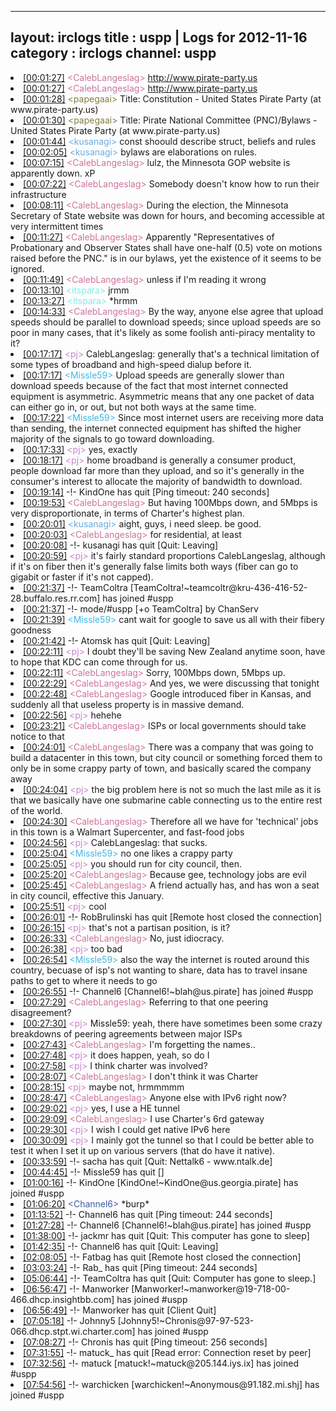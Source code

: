 
---
layout: irclogs
title : uspp | Logs for 2012-11-16
category : irclogs
channel: uspp
---
<li class="logitem"><a href="#00:01:27" name="00:01:27" class="time">[00:01:27]</a> <span class="person" style="color:#cc749c">&lt;CalebLangeslag&gt;</span> <a href="http://www.pirate-party.us/wiki/Constitution" target="_blank">http://www.pirate-party.us</a> </li>
<li class="logitem"><a href="#00:01:27" name="00:01:27" class="time">[00:01:27]</a> <span class="person" style="color:#cc749c">&lt;CalebLangeslag&gt;</span> <a href="http://www.pirate-party.us/wiki/Bylaws" target="_blank">http://www.pirate-party.us</a> </li>
<li class="logitem"><a href="#00:01:28" name="00:01:28" class="time">[00:01:28]</a> <span class="person" style="color:#817e41">&lt;papegaai&gt;</span> Title: Constitution - United States Pirate Party (at www.pirate-party.us) </li>
<li class="logitem"><a href="#00:01:30" name="00:01:30" class="time">[00:01:30]</a> <span class="person" style="color:#817e41">&lt;papegaai&gt;</span> Title: Pirate National Committee (PNC)/Bylaws - United States Pirate Party (at www.pirate-party.us) </li>
<li class="logitem"><a href="#00:01:44" name="00:01:44" class="time">[00:01:44]</a> <span class="person" style="color:#6aace3">&lt;kusanagi&gt;</span> const shoould describe struct, beliefs and rules </li>
<li class="logitem"><a href="#00:02:05" name="00:02:05" class="time">[00:02:05]</a> <span class="person" style="color:#6aace3">&lt;kusanagi&gt;</span> bylaws are elaborations on rules. </li>
<li class="logitem"><a href="#00:07:15" name="00:07:15" class="time">[00:07:15]</a> <span class="person" style="color:#cc749c">&lt;CalebLangeslag&gt;</span> lulz, the Minnesota GOP website is apparently down. xP </li>
<li class="logitem"><a href="#00:07:22" name="00:07:22" class="time">[00:07:22]</a> <span class="person" style="color:#cc749c">&lt;CalebLangeslag&gt;</span> Somebody doesn't know how to run their infrastructure </li>
<li class="logitem"><a href="#00:08:11" name="00:08:11" class="time">[00:08:11]</a> <span class="person" style="color:#cc749c">&lt;CalebLangeslag&gt;</span> During the election, the Minnesota Secretary of State website was down for hours, and becoming accessible at very intermittent times </li>
<li class="logitem"><a href="#00:11:27" name="00:11:27" class="time">[00:11:27]</a> <span class="person" style="color:#cc749c">&lt;CalebLangeslag&gt;</span> Apparently "Representatives of Probationary and Observer States shall have one-half (0.5) vote on motions raised before the PNC." is in our bylaws, yet the existence of it seems to be ignored. </li>
<li class="logitem"><a href="#00:11:49" name="00:11:49" class="time">[00:11:49]</a> <span class="person" style="color:#cc749c">&lt;CalebLangeslag&gt;</span> unless if I'm reading it wrong </li>
<li class="logitem"><a href="#00:13:10" name="00:13:10" class="time">[00:13:10]</a> <span class="person" style="color:#7deee6">&lt;itspara&gt;</span> jrmm </li>
<li class="logitem"><a href="#00:13:27" name="00:13:27" class="time">[00:13:27]</a> <span class="person" style="color:#7deee6">&lt;itspara&gt;</span> *hrmm </li>
<li class="logitem"><a href="#00:14:33" name="00:14:33" class="time">[00:14:33]</a> <span class="person" style="color:#cc749c">&lt;CalebLangeslag&gt;</span> By the way, anyone else agree that upload speeds should be parallel to download speeds; since upload speeds are so poor in many cases, that it's likely as some foolish anti-piracy mentality to it? </li>
<li class="logitem"><a href="#00:17:17" name="00:17:17" class="time">[00:17:17]</a> <span class="person" style="color:#c983d0">&lt;pj&gt;</span> CalebLangeslag: generally that's a technical limitation of some types of broadband and high-speed dialup before it. </li>
<li class="logitem"><a href="#00:17:17" name="00:17:17" class="time">[00:17:17]</a> <span class="person" style="color:#40b8e3">&lt;Missle59&gt;</span> Upload speeds are generally slower than download speeds because of the fact that most internet connected equipment is asymmetric. Asymmetric means that any one packet of data can either go in, or out, but not both ways at the same time. </li>
<li class="logitem"><a href="#00:17:22" name="00:17:22" class="time">[00:17:22]</a> <span class="person" style="color:#40b8e3">&lt;Missle59&gt;</span> Since most internet users are receiving more data than sending, the internet connected equipment has shifted the higher majority of the signals to go toward downloading. </li>
<li class="logitem"><a href="#00:17:33" name="00:17:33" class="time">[00:17:33]</a> <span class="person" style="color:#c983d0">&lt;pj&gt;</span> yes, exactly </li>
<li class="logitem"><a href="#00:18:17" name="00:18:17" class="time">[00:18:17]</a> <span class="person" style="color:#c983d0">&lt;pj&gt;</span> home broadband is generally a consumer product, people download far more than they upload, and so it's generally in the consumer's interest to allocate the majority of bandwidth to download. </li>
<li class="logitem"><a href="#00:19:14" name="00:19:14" class="time">[00:19:14]</a> -!- <span class="quit">KindOne</span> has quit [Ping timeout: 240 seconds] </li>
<li class="logitem"><a href="#00:19:53" name="00:19:53" class="time">[00:19:53]</a> <span class="person" style="color:#cc749c">&lt;CalebLangeslag&gt;</span> But having 100Mbps down, and 5Mbps is very disproportionate, in terms of Charter's highest plan. </li>
<li class="logitem"><a href="#00:20:01" name="00:20:01" class="time">[00:20:01]</a> <span class="person" style="color:#6aace3">&lt;kusanagi&gt;</span> aight, guys, i need sleep. be good. </li>
<li class="logitem"><a href="#00:20:03" name="00:20:03" class="time">[00:20:03]</a> <span class="person" style="color:#cc749c">&lt;CalebLangeslag&gt;</span> for residential, at least </li>
<li class="logitem"><a href="#00:20:08" name="00:20:08" class="time">[00:20:08]</a> -!- <span class="quit">kusanagi</span> has quit [Quit: Leaving] </li>
<li class="logitem"><a href="#00:20:59" name="00:20:59" class="time">[00:20:59]</a> <span class="person" style="color:#c983d0">&lt;pj&gt;</span> it's fairly standard proportions CalebLangeslag, although if it's on fiber then it's generally false limits both ways (fiber can go to gigabit or faster if it's not capped). </li>
<li class="logitem"><a href="#00:21:37" name="00:21:37" class="time">[00:21:37]</a> -!- <span class="join">TeamColtra</span> [TeamColtra!~teamcoltr@kru-436-416-52-28.buffalo.res.rr.com] has joined #uspp </li>
<li class="logitem"><a href="#00:21:37" name="00:21:37" class="time">[00:21:37]</a> -!- mode/<span class="mode">#uspp</span> [+o TeamColtra] by ChanServ </li>
<li class="logitem"><a href="#00:21:39" name="00:21:39" class="time">[00:21:39]</a> <span class="person" style="color:#40b8e3">&lt;Missle59&gt;</span> cant wait for google to save us all with their fibery goodness </li>
<li class="logitem"><a href="#00:21:42" name="00:21:42" class="time">[00:21:42]</a> -!- <span class="quit">Atomsk</span> has quit [Quit: Leaving] </li>
<li class="logitem"><a href="#00:22:11" name="00:22:11" class="time">[00:22:11]</a> <span class="person" style="color:#c983d0">&lt;pj&gt;</span> I doubt they'll be saving New Zealand anytime soon, have to hope that KDC can come through for us. </li>
<li class="logitem"><a href="#00:22:11" name="00:22:11" class="time">[00:22:11]</a> <span class="person" style="color:#cc749c">&lt;CalebLangeslag&gt;</span> Sorry, 100Mbps down, 5Mbps up. </li>
<li class="logitem"><a href="#00:22:29" name="00:22:29" class="time">[00:22:29]</a> <span class="person" style="color:#cc749c">&lt;CalebLangeslag&gt;</span> And yes, we were discussing that tonight </li>
<li class="logitem"><a href="#00:22:48" name="00:22:48" class="time">[00:22:48]</a> <span class="person" style="color:#cc749c">&lt;CalebLangeslag&gt;</span> Google introduced fiber in Kansas, and suddenly all that useless property is in massive demand. </li>
<li class="logitem"><a href="#00:22:56" name="00:22:56" class="time">[00:22:56]</a> <span class="person" style="color:#c983d0">&lt;pj&gt;</span> hehehe </li>
<li class="logitem"><a href="#00:23:21" name="00:23:21" class="time">[00:23:21]</a> <span class="person" style="color:#cc749c">&lt;CalebLangeslag&gt;</span> ISPs or local governments should take notice to that </li>
<li class="logitem"><a href="#00:24:01" name="00:24:01" class="time">[00:24:01]</a> <span class="person" style="color:#cc749c">&lt;CalebLangeslag&gt;</span> There was a company that was going to build a datacenter in this town, but city council or something forced them to only be in some crappy party of town, and basically scared the company away </li>
<li class="logitem"><a href="#00:24:04" name="00:24:04" class="time">[00:24:04]</a> <span class="person" style="color:#c983d0">&lt;pj&gt;</span> the big problem here is not so much the last mile as it is that we basically have one submarine cable connecting us to the entire rest of the world. </li>
<li class="logitem"><a href="#00:24:30" name="00:24:30" class="time">[00:24:30]</a> <span class="person" style="color:#cc749c">&lt;CalebLangeslag&gt;</span> Therefore all we have for 'technical' jobs in this town is a Walmart Supercenter, and fast-food jobs </li>
<li class="logitem"><a href="#00:24:56" name="00:24:56" class="time">[00:24:56]</a> <span class="person" style="color:#c983d0">&lt;pj&gt;</span> CalebLangeslag: that sucks. </li>
<li class="logitem"><a href="#00:25:04" name="00:25:04" class="time">[00:25:04]</a> <span class="person" style="color:#40b8e3">&lt;Missle59&gt;</span> no one likes a crappy party </li>
<li class="logitem"><a href="#00:25:05" name="00:25:05" class="time">[00:25:05]</a> <span class="person" style="color:#c983d0">&lt;pj&gt;</span> you should run for city council, then. </li>
<li class="logitem"><a href="#00:25:20" name="00:25:20" class="time">[00:25:20]</a> <span class="person" style="color:#cc749c">&lt;CalebLangeslag&gt;</span> Because gee, technology jobs are evil </li>
<li class="logitem"><a href="#00:25:45" name="00:25:45" class="time">[00:25:45]</a> <span class="person" style="color:#cc749c">&lt;CalebLangeslag&gt;</span> A friend actually has, and has won a seat in city council, effective this January. </li>
<li class="logitem"><a href="#00:25:51" name="00:25:51" class="time">[00:25:51]</a> <span class="person" style="color:#c983d0">&lt;pj&gt;</span> cool </li>
<li class="logitem"><a href="#00:26:01" name="00:26:01" class="time">[00:26:01]</a> -!- <span class="quit">RobBrulinski</span> has quit [Remote host closed the connection] </li>
<li class="logitem"><a href="#00:26:15" name="00:26:15" class="time">[00:26:15]</a> <span class="person" style="color:#c983d0">&lt;pj&gt;</span> that's not a partisan position, is it? </li>
<li class="logitem"><a href="#00:26:33" name="00:26:33" class="time">[00:26:33]</a> <span class="person" style="color:#cc749c">&lt;CalebLangeslag&gt;</span> No, just idiocracy. </li>
<li class="logitem"><a href="#00:26:38" name="00:26:38" class="time">[00:26:38]</a> <span class="person" style="color:#c983d0">&lt;pj&gt;</span> too bad </li>
<li class="logitem"><a href="#00:26:54" name="00:26:54" class="time">[00:26:54]</a> <span class="person" style="color:#40b8e3">&lt;Missle59&gt;</span> also the way the internet is routed around this country, becuase of isp's not wanting to share, data has to travel insane paths to get to where it needs to go </li>
<li class="logitem"><a href="#00:26:55" name="00:26:55" class="time">[00:26:55]</a> -!- <span class="join">Channel6</span> [Channel6!~blah@us.pirate] has joined #uspp </li>
<li class="logitem"><a href="#00:27:29" name="00:27:29" class="time">[00:27:29]</a> <span class="person" style="color:#cc749c">&lt;CalebLangeslag&gt;</span> Referring to that one peering disagreement? </li>
<li class="logitem"><a href="#00:27:30" name="00:27:30" class="time">[00:27:30]</a> <span class="person" style="color:#c983d0">&lt;pj&gt;</span> Missle59: yeah, there have sometimes been some crazy breakdowns of peering agreements between major ISPs </li>
<li class="logitem"><a href="#00:27:43" name="00:27:43" class="time">[00:27:43]</a> <span class="person" style="color:#cc749c">&lt;CalebLangeslag&gt;</span> I'm forgetting the names.. </li>
<li class="logitem"><a href="#00:27:48" name="00:27:48" class="time">[00:27:48]</a> <span class="person" style="color:#c983d0">&lt;pj&gt;</span> it does happen, yeah, so do I </li>
<li class="logitem"><a href="#00:27:58" name="00:27:58" class="time">[00:27:58]</a> <span class="person" style="color:#c983d0">&lt;pj&gt;</span> I think charter was involved? </li>
<li class="logitem"><a href="#00:28:07" name="00:28:07" class="time">[00:28:07]</a> <span class="person" style="color:#cc749c">&lt;CalebLangeslag&gt;</span> I don't think it was Charter </li>
<li class="logitem"><a href="#00:28:15" name="00:28:15" class="time">[00:28:15]</a> <span class="person" style="color:#c983d0">&lt;pj&gt;</span> maybe not, hrmmmmm </li>
<li class="logitem"><a href="#00:28:47" name="00:28:47" class="time">[00:28:47]</a> <span class="person" style="color:#cc749c">&lt;CalebLangeslag&gt;</span> Anyone else with IPv6 right now? </li>
<li class="logitem"><a href="#00:29:02" name="00:29:02" class="time">[00:29:02]</a> <span class="person" style="color:#c983d0">&lt;pj&gt;</span> yes, I use a HE tunnel </li>
<li class="logitem"><a href="#00:29:09" name="00:29:09" class="time">[00:29:09]</a> <span class="person" style="color:#cc749c">&lt;CalebLangeslag&gt;</span> I use Charter's 6rd gateway </li>
<li class="logitem"><a href="#00:29:30" name="00:29:30" class="time">[00:29:30]</a> <span class="person" style="color:#c983d0">&lt;pj&gt;</span> I wish I could get native IPv6 here </li>
<li class="logitem"><a href="#00:30:09" name="00:30:09" class="time">[00:30:09]</a> <span class="person" style="color:#c983d0">&lt;pj&gt;</span> I mainly got the tunnel so that I could be better able to test it when I set it up on various servers (that do have it native). </li>
<li class="logitem"><a href="#00:33:59" name="00:33:59" class="time">[00:33:59]</a> -!- <span class="quit">sacha</span> has quit [Quit: Nettalk6 - www.ntalk.de] </li>
<li class="logitem"><a href="#00:44:45" name="00:44:45" class="time">[00:44:45]</a> -!- <span class="quit">Missle59</span> has quit [] </li>
<li class="logitem"><a href="#01:00:16" name="01:00:16" class="time">[01:00:16]</a> -!- <span class="join">KindOne</span> [KindOne!~KindOne@us.georgia.pirate] has joined #uspp </li>
<li class="logitem"><a href="#01:06:20" name="01:06:20" class="time">[01:06:20]</a> <span class="person" style="color:#3d5ba0">&lt;Channel6&gt;</span> *burp* </li>
<li class="logitem"><a href="#01:13:52" name="01:13:52" class="time">[01:13:52]</a> -!- <span class="quit">Channel6</span> has quit [Ping timeout: 244 seconds] </li>
<li class="logitem"><a href="#01:27:28" name="01:27:28" class="time">[01:27:28]</a> -!- <span class="join">Channel6</span> [Channel6!~blah@us.pirate] has joined #uspp </li>
<li class="logitem"><a href="#01:38:00" name="01:38:00" class="time">[01:38:00]</a> -!- <span class="quit">jackmr</span> has quit [Quit: This computer has gone to sleep] </li>
<li class="logitem"><a href="#01:42:35" name="01:42:35" class="time">[01:42:35]</a> -!- <span class="quit">Channel6</span> has quit [Quit: Leaving] </li>
<li class="logitem"><a href="#02:08:05" name="02:08:05" class="time">[02:08:05]</a> -!- <span class="quit">Fatbag</span> has quit [Remote host closed the connection] </li>
<li class="logitem"><a href="#03:03:24" name="03:03:24" class="time">[03:03:24]</a> -!- <span class="quit">Rab_</span> has quit [Ping timeout: 244 seconds] </li>
<li class="logitem"><a href="#05:06:44" name="05:06:44" class="time">[05:06:44]</a> -!- <span class="quit">TeamColtra</span> has quit [Quit: Computer has gone to sleep.] </li>
<li class="logitem"><a href="#06:56:47" name="06:56:47" class="time">[06:56:47]</a> -!- <span class="join">Manworker</span> [Manworker!~manworker@19-718-00-466.dhcp.insightbb.com] has joined #uspp </li>
<li class="logitem"><a href="#06:56:49" name="06:56:49" class="time">[06:56:49]</a> -!- <span class="quit">Manworker</span> has quit [Client Quit] </li>
<li class="logitem"><a href="#07:05:18" name="07:05:18" class="time">[07:05:18]</a> -!- <span class="join">Johnny5</span> [Johnny5!~Chronis@97-97-523-066.dhcp.stpt.wi.charter.com] has joined #uspp </li>
<li class="logitem"><a href="#07:08:27" name="07:08:27" class="time">[07:08:27]</a> -!- <span class="quit">Chronis</span> has quit [Ping timeout: 256 seconds] </li>
<li class="logitem"><a href="#07:31:55" name="07:31:55" class="time">[07:31:55]</a> -!- <span class="quit">matuck_</span> has quit [Read error: Connection reset by peer] </li>
<li class="logitem"><a href="#07:32:56" name="07:32:56" class="time">[07:32:56]</a> -!- <span class="join">matuck</span> [matuck!~matuck@205.144.iys.ix] has joined #uspp </li>
<li class="logitem"><a href="#07:54:56" name="07:54:56" class="time">[07:54:56]</a> -!- <span class="join">warchicken</span> [warchicken!~Anonymous@91.182.mi.shj] has joined #uspp </li>


